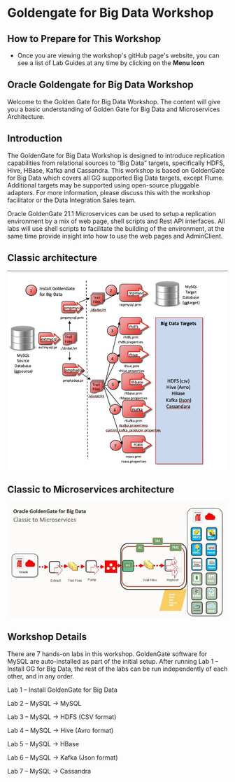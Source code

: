 # Goldengate for Big Data Workshop


## How to Prepare for This Workshop 

- Once you are viewing the workshop's gitHub page's website, you can see a list of Lab Guides at any time by clicking on the **Menu Icon**

## Oracle Goldengate for Big Data Workshop

Welcome to the Golden Gate for Big Data Workshop. The content will give you a basic understanding of Golden Gate for Big Data and Microservices Architecture.

## Introduction

The GoldenGate for Big Data Workshop is designed to introduce replication capabilities from relational sources to “Big Data” targets, specifically HDFS, Hive, HBase, Kafka and Cassandra. This workshop is based on GoldenGate for Big Data which covers all GG supported Big Data targets, except Flume. Additional targets may be supported using open-source pluggable adapters. For more information, please discuss this with the workshop facilitator or the Data Integration Sales team.

Oracle GoldenGate 21.1 Microservices can be used to setup a replication environment by a mix of web page, shell scripts and Rest API interfaces. All labs will use shell scripts to facilitate the building of the environment, at the same time provide insight into how to use the web pages and AdminClient.


## Classic architecture

![](images/100/image110_1.png " ")

## Classic to Microservices architecture
![](images/100/classic_ggma.png " ")

## Workshop Details

There are 7 hands-on labs in this workshop. GoldenGate software for MySQL are auto-installed as part of the initial setup. After running Lab 1 – Install GG for Big Data, the rest of the labs can be run independently of each other, and in any order.

Lab 1 – Install GoldenGate for Big Data 

Lab 2 – MySQL -> MySQL 

Lab 3  – MySQL -> HDFS (CSV format) 

Lab 4 – MySQL -> Hive (Avro format) 

Lab 5 – MySQL -> HBase

Lab 6 – MySQL -> Kafka (Json format) 

Lab 7 – MySQL -> Cassandra




